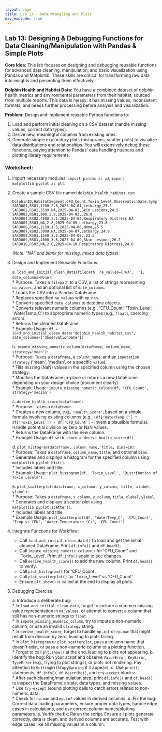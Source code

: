 ```yaml
---
layout: page
title: Lab 13 - Data Wrangling and Plots
nav_exclude: true
---
```


## Lab 13: Designing & Debugging Functions for Data Cleaning/Manipulation with Pandas & Simple Plots

**Core Idea:** This lab focuses on designing and debugging reusable functions for advanced data cleaning, manipulation, and basic visualization using Pandas and Matplotlib. These skills are critical for transforming raw data into insights and presenting them effectively.

**Dolphin Health and Habitat Data:** You have a combined dataset of dolphin health metrics and environmental parameters from their habitat, sourced from multiple reports. This data is messy: it has missing values, inconsistent formats, and needs further processing before analysis and visualization.

**Problem:** Design and implement reusable Python functions to:
1.  Load and perform initial cleaning on a CSV dataset (handle missing values, correct data types).
2.  Derive new, meaningful columns from existing ones.
3.  Generate simple exploratory plots (histograms, scatter plots) to visualize data distributions and relationships.
You will extensively debug these functions, paying attention to Pandas' data handling nuances and plotting library requirements.

### Worksheet:

1.  Import necessary modules: `import pandas as pd`, `import matplotlib.pyplot as plt`.  
2.  Create a sample CSV file named `dolphin_health_habitat.csv`:  
    ```csv
    DolphinID,HabitatSegment,CFU_Count,Toxin_Level,ObservationDate,Symptoms,WaterTemp_C
    SARD001,RS01,1200,2.5,2025-04-01,Lethargy,25.1
    SARD002,RS02,3500,NA,2025-04-02,Skin Lesions,24.5
    SARD003,RS01,900,1.9,2025-04-03,,26.0
    SARD004,RS02,4800,3.1,2025-04-04,Respiratory Distress,NA
    SARD005,RS03,NA,2.8,2025-04-05,Lethargy,23.8
    SARD006,RS01,2100,1.5,2025-04-06,None,25.5
    SARD007,RS02,3000,NA,2025-04-07,Lethargy,24.9
    SARD008,RS03,1500,2.2,2025-04-08,,23.5
    SARD009,RS01,4000,3.5,2025-04-09,Skin Lesions,26.2
    SARD010,RS02,NA,2.0,2025-04-10,Respiratory Distress,24.0
    ```
    *(Note: "NA" and blank for missing, mixed data types)*

3.  Design and Implement Reusable Functions:  

    a.  `load_and_initial_clean_data(filepath, na_values=['NA', ''], date_columns=None)`:  
        * Purpose: Takes a `filepath` to a CSV, a list of strings representing `na_values`, and an optional list of `date_columns`.  
        * Loads the CSV into a Pandas DataFrame.  
        * Replaces specified `na_values` with `np.nan`.  
        * Converts specified `date_columns` to datetime objects.  
        * Converts relevant numeric columns (e.g., 'CFU_Count', 'Toxin_Level', 'WaterTemp_C') to appropriate numeric types (e.g., `float`), coercing errors.  
        * Returns the cleaned DataFrame.  
        * Example Usage: `df = load_and_initial_clean_data("dolphin_health_habitat.csv", date_columns=['ObservationDate'])`

    b.  `impute_missing_numeric_column(dataframe, column_name, strategy='mean')`:  
        * Purpose: Takes a `dataframe`, a `column_name`, and an `imputation strategy` ('mean', 'median', or a specific `value`).  
        * Fills missing (NaN) values in the specified column using the chosen strategy.  
        * Modifies the DataFrame in-place or returns a new DataFrame depending on your design choice (document clearly).  
        * Example Usage: `impute_missing_numeric_column(df, 'CFU_Count', strategy='median')`

    c.  `derive_health_score(dataframe)`:  
        * Purpose: Takes a `dataframe`.  
        * Creates a new column, e.g., `'Health_Score'`, based on a simple formula involving existing columns (e.g., `(df['WaterTemp_C'] * df['Toxin_Level']) / df['CFU_Count']` - invent a plausible formula). Handle potential division by zero or NaN values.  
        * Returns the DataFrame with the new column.  
        * Example Usage: `df_with_score = derive_health_score(df)`

    d.  `plot_histogram(dataframe, column_name, title, bins=10)`:  
        * Purpose: Takes a `dataframe`, `column_name`, `title`, and optional `bins`.  
        * Generates and displays a histogram for the specified column using `matplotlib.pyplot.hist()`.  
        * Includes labels and title.  
        * Example Usage: `plot_histogram(df, 'Toxin_Level', 'Distribution of Toxin Levels')`

    e.  `plot_scatterplot(dataframe, x_column, y_column, title, xlabel, ylabel)`:  
        * Purpose: Takes a `dataframe`, `x_column`, `y_column`, `title`, `xlabel`, `ylabel`.  
        * Generates and displays a scatter plot using `matplotlib.pyplot.scatter()`.  
        * Includes labels and title.  
        * Example Usage: `plot_scatterplot(df, 'WaterTemp_C', 'CFU_Count', 'Temp vs CFU', 'Water Temperature (C)', 'CFU Count')`

5.  Integrate Functions for Workflow:  
    * Call `load_and_initial_clean_data()` to load and get the initial cleaned DataFrame. Print `df.info()` and `df.head()`.  
    * Call `impute_missing_numeric_column()` for 'CFU_Count' and 'Toxin_Level'. Print `df.info()` again to see changes.  
    * Call `derive_health_score()` to add the new column. Print `df.head()` to verify.  
    * Call `plot_histogram()` for 'CFU_Count'.  
    * Call `plot_scatterplot()` for 'Toxin_Level' vs 'CFU_Count'.  
    * Ensure `plt.show()` is called at the end to display all plots.

6.  Debugging Exercise:

    a. Introduce a deliberate bug:  
        * In `load_and_initial_clean_data`, forget to include a common missing value representation in `na_values`, or attempt to convert a column that still has non-numeric strings to `float`.  
        * In `impute_missing_numeric_column`, try to impute a non-numeric column, or use an invalid `strategy` string.  
        * In `derive_health_score`, forget to handle `np.inf` or `np.nan` that might result from division by zero, leading to plots failing.  
        * In `plot_histogram` or `plot_scatterplot`, pass a column name that doesn't exist, or pass a non-numeric column to a plotting function.  
        * Forget to call `plt.show()` at the end, leading to plots not appearing.
    b. Identify the bug: Run your script and observe `ValueError`, `KeyError`, `TypeError` (e.g., trying to plot strings), or plots not rendering. Pay attention to `SettingWithCopyWarning` if it appears.
    c. Use `print()` statements, `df.info()`, `df.describe()`, and `try-except` blocks:  
        * After each cleaning/manipulation step, print `df.info()` and `df.head()` to inspect the DataFrame's state, data types, and missing values.  
        * Use `try-except` around plotting calls to catch errors related to non-numeric data.  
        * Check for `np.nan` and `np.inf` values in derived columns.
    d. Fix the bug: Correct data loading parameters, ensure proper data types, handle edge cases in calculations, and use correct column names/plotting parameters.
    e. Verify the fix: Rerun the script. Ensure all plots generate correctly, data is clean, and derived columns are accurate. Test with edge cases like all missing values in a column.
